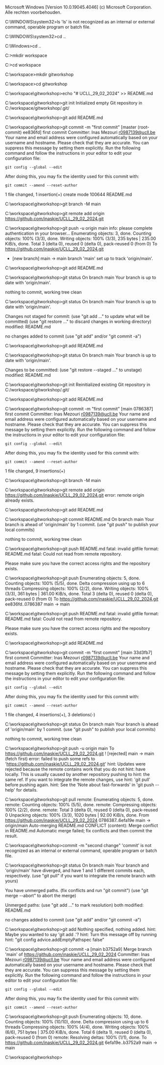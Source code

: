 Microsoft Windows [Version 10.0.19045.4046]
(c) Microsoft Corporation. Alle rechten voorbehouden.

C:\WINDOWS\system32>ls
'ls' is not recognized as an internal or external command,
operable program or batch file.

C:\WINDOWS\system32>cd ..

C:\Windows>cd ..

C:\>mkdir workspace

C:\>cd workspace

C:\workspace>mkdir gitworkshop

C:\workspace>cd gitworkshop

C:\workspace\gitworkshop>echo "# UCLL_29_02_2024" >> README.md

C:\workspace\gitworkshop>git init
Initialized empty Git repository in C:/workspace/gitworkshop/.git/

C:\workspace\gitworkshop>git add README.md

C:\workspace\gitworkshop>git commit -m "first commit"
[master (root-commit) ee836fd] first commit
 Committer: Inas Mezouri <r0987139@ucll.be>
Your name and email address were configured automatically based
on your username and hostname. Please check that they are accurate.
You can suppress this message by setting them explicitly. Run the
following command and follow the instructions in your editor to edit
your configuration file:

    git config --global --edit

After doing this, you may fix the identity used for this commit with:

    git commit --amend --reset-author

 1 file changed, 1 insertion(+)
 create mode 100644 README.md

C:\workspace\gitworkshop>git branch -M main

C:\workspace\gitworkshop>git remote add origin https://github.com/inaskie/UCLL_29_02_2024.git

C:\workspace\gitworkshop>git push -u origin main
info: please complete authentication in your browser...
Enumerating objects: 3, done.
Counting objects: 100% (3/3), done.
Writing objects: 100% (3/3), 235 bytes | 235.00 KiB/s, done.
Total 3 (delta 0), reused 0 (delta 0), pack-reused 0 (from 0)
To https://github.com/inaskie/UCLL_29_02_2024.git
 * [new branch]      main -> main
branch 'main' set up to track 'origin/main'.

C:\workspace\gitworkshop>git add README.md

C:\workspace\gitworkshop>git status
On branch main
Your branch is up to date with 'origin/main'.

nothing to commit, working tree clean

C:\workspace\gitworkshop>git status
On branch main
Your branch is up to date with 'origin/main'.

Changes not staged for commit:
  (use "git add <file>..." to update what will be committed)
  (use "git restore <file>..." to discard changes in working directory)
        modified:   README.md

no changes added to commit (use "git add" and/or "git commit -a")

C:\workspace\gitworkshop>git add README.md

C:\workspace\gitworkshop>git status
On branch main
Your branch is up to date with 'origin/main'.

Changes to be committed:
  (use "git restore --staged <file>..." to unstage)
        modified:   README.md


C:\workspace\gitworkshop>git init
Reinitialized existing Git repository in C:/workspace/gitworkshop/.git/

C:\workspace\gitworkshop>git add README.md

C:\workspace\gitworkshop>git commit -m "first commit"
[main 0786387] first commit
 Committer: Inas Mezouri <r0987139@ucll.be>
Your name and email address were configured automatically based
on your username and hostname. Please check that they are accurate.
You can suppress this message by setting them explicitly. Run the
following command and follow the instructions in your editor to edit
your configuration file:

    git config --global --edit

After doing this, you may fix the identity used for this commit with:

    git commit --amend --reset-author

 1 file changed, 9 insertions(+)

C:\workspace\gitworkshop>git branch -M main

C:\workspace\gitworkshop>git remote add origin https://github.com/inaskie/UCLL_29_02_2024.git
error: remote origin already exists.

C:\workspace\gitworkshop>git add README.md

C:\workspace\gitworkshop>git commit README.md
On branch main
Your branch is ahead of 'origin/main' by 1 commit.
  (use "git push" to publish your local commits)

nothing to commit, working tree clean

C:\workspace\gitworkshop>git push README.md
fatal: invalid gitfile format: README.md
fatal: Could not read from remote repository.

Please make sure you have the correct access rights
and the repository exists.

C:\workspace\gitworkshop>git push
Enumerating objects: 5, done.
Counting objects: 100% (5/5), done.
Delta compression using up to 6 threads
Compressing objects: 100% (2/2), done.
Writing objects: 100% (3/3), 361 bytes | 361.00 KiB/s, done.
Total 3 (delta 0), reused 0 (delta 0), pack-reused 0 (from 0)
To https://github.com/inaskie/UCLL_29_02_2024.git
   ee836fd..0786387  main -> main

C:\workspace\gitworkshop>git push README.md
fatal: invalid gitfile format: README.md
fatal: Could not read from remote repository.

Please make sure you have the correct access rights
and the repository exists.

C:\workspace\gitworkshop>git add README.md

C:\workspace\gitworkshop>git commit -m "first commit"
[main 33d3fb7] first commit
 Committer: Inas Mezouri <r0987139@ucll.be>
Your name and email address were configured automatically based
on your username and hostname. Please check that they are accurate.
You can suppress this message by setting them explicitly. Run the
following command and follow the instructions in your editor to edit
your configuration file:

    git config --global --edit

After doing this, you may fix the identity used for this commit with:

    git commit --amend --reset-author

 1 file changed, 4 insertions(+), 3 deletions(-)

C:\workspace\gitworkshop>git status
On branch main
Your branch is ahead of 'origin/main' by 1 commit.
  (use "git push" to publish your local commits)

nothing to commit, working tree clean

C:\workspace\gitworkshop>git push -u origin main
To https://github.com/inaskie/UCLL_29_02_2024.git
 ! [rejected]        main -> main (fetch first)
error: failed to push some refs to 'https://github.com/inaskie/UCLL_29_02_2024.git'
hint: Updates were rejected because the remote contains work that you do not
hint: have locally. This is usually caused by another repository pushing to
hint: the same ref. If you want to integrate the remote changes, use
hint: 'git pull' before pushing again.
hint: See the 'Note about fast-forwards' in 'git push --help' for details.

C:\workspace\gitworkshop>git pull
remote: Enumerating objects: 5, done.
remote: Counting objects: 100% (5/5), done.
remote: Compressing objects: 100% (2/2), done.
remote: Total 3 (delta 0), reused 0 (delta 0), pack-reused 0
Unpacking objects: 100% (3/3), 1020 bytes | 92.00 KiB/s, done.
From https://github.com/inaskie/UCLL_29_02_2024
   0786387..6efa19e  main       -> origin/main
Auto-merging README.md
CONFLICT (content): Merge conflict in README.md
Automatic merge failed; fix conflicts and then commit the result.

C:\workspace\gitworkshop>commit -m "second change"
'commit' is not recognized as an internal or external command,
operable program or batch file.

C:\workspace\gitworkshop>git status
On branch main
Your branch and 'origin/main' have diverged,
and have 1 and 1 different commits each, respectively.
  (use "git pull" if you want to integrate the remote branch with yours)

You have unmerged paths.
  (fix conflicts and run "git commit")
  (use "git merge --abort" to abort the merge)

Unmerged paths:
  (use "git add <file>..." to mark resolution)
        both modified:   README.md

no changes added to commit (use "git add" and/or "git commit -a")

C:\workspace\gitworkshop>git add
Nothing specified, nothing added.
hint: Maybe you wanted to say 'git add .'?
hint: Turn this message off by running
hint: "git config advice.addEmptyPathspec false"

C:\workspace\gitworkshop>git commit -a
[main b3752a9] Merge branch 'main' of https://github.com/inaskie/UCLL_29_02_2024
 Committer: Inas Mezouri <r0987139@ucll.be>
Your name and email address were configured automatically based
on your username and hostname. Please check that they are accurate.
You can suppress this message by setting them explicitly. Run the
following command and follow the instructions in your editor to edit
your configuration file:

    git config --global --edit

After doing this, you may fix the identity used for this commit with:

    git commit --amend --reset-author


C:\workspace\gitworkshop>git push
Enumerating objects: 10, done.
Counting objects: 100% (10/10), done.
Delta compression using up to 6 threads
Compressing objects: 100% (4/4), done.
Writing objects: 100% (6/6), 751 bytes | 375.00 KiB/s, done.
Total 6 (delta 1), reused 0 (delta 0), pack-reused 0 (from 0)
remote: Resolving deltas: 100% (1/1), done.
To https://github.com/inaskie/UCLL_29_02_2024.git
   6efa19e..b3752a9  main -> main

C:\workspace\gitworkshop>
